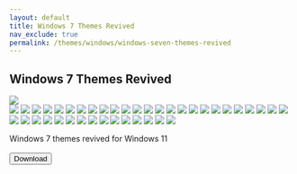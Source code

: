 ```yaml
---
layout: default
title: Windows 7 Themes Revived
nav_exclude: true
permalink: /themes/windows/windows-seven-themes-revived
---
```


<div class="card">
    <div class="container">
        <h2 class="text-delta">Windows 7 Themes Revived</h2>
            <img src="https://images-wixmp-ed30a86b8c4ca887773594c2.wixmp.com/i/836bd001-fc1e-41ac-8fce-917bee5d1f0e/dino2ml-ee84d62e-9ad3-4dbe-a5f3-62c414afec6e.png/v1/fill/w_1200,h_557,q_80,strp/windows_7_themes_revived_by_og_nimbi_dino2ml-fullview.jpg" class="squared-corners">
            <div class="gallery">
                <img src="https://github.com/The-Back-Room/The-Back-Room.github.io/blob/main/docs/assets/PreviewImages/Windows-7-Themes-Revived/Home%20Premium.png?raw=true" class="squared-corners">
                <img src="https://github.com/The-Back-Room/The-Back-Room.github.io/blob/main/docs/assets/PreviewImages/Windows-7-Themes-Revived/Professional.png?raw=true" class="squared-corners">
                <img src="https://github.com/The-Back-Room/The-Back-Room.github.io/blob/main/docs/assets/PreviewImages/Windows-7-Themes-Revived/Ultimate.png?raw=true" class="squared-corners">
                <img src="https://github.com/The-Back-Room/The-Back-Room.github.io/blob/main/docs/assets/PreviewImages/Windows-7-Themes-Revived/Nature.png?raw=true" class="squared-corners">
                <img src="https://github.com/The-Back-Room/The-Back-Room.github.io/blob/main/docs/assets/PreviewImages/Windows-7-Themes-Revived/Landscapes.png?raw=true" class="squared-corners">
                <img src="https://github.com/The-Back-Room/The-Back-Room.github.io/blob/main/docs/assets/PreviewImages/Windows-7-Themes-Revived/Scenes.png?raw=true" class="squared-corners">
                <img src="https://github.com/The-Back-Room/The-Back-Room.github.io/blob/main/docs/assets/PreviewImages/Windows-7-Themes-Revived/Characters.png?raw=true" class="squared-corners">
                <img src="https://github.com/The-Back-Room/The-Back-Room.github.io/blob/main/docs/assets/PreviewImages/Windows-7-Themes-Revived/Architecture.png?raw=true" class="squared-corners">
                <img src="https://github.com/The-Back-Room/The-Back-Room.github.io/blob/main/docs/assets/PreviewImages/Windows-7-Themes-Revived/Windows%207%20Classic.png?raw=true" class="squared-corners">
                <img src="https://github.com/The-Back-Room/The-Back-Room.github.io/blob/main/docs/assets/PreviewImages/Windows-7-Themes-Revived/Australia.png?raw=true" class="squared-corners">
                <img src="https://github.com/The-Back-Room/The-Back-Room.github.io/blob/main/docs/assets/PreviewImages/Windows-7-Themes-Revived/Brazil.png?raw=true" class="squared-corners">
                <img src="https://github.com/The-Back-Room/The-Back-Room.github.io/blob/main/docs/assets/PreviewImages/Windows-7-Themes-Revived/Canada.png?raw=true" class="squared-corners">
                <img src="https://github.com/The-Back-Room/The-Back-Room.github.io/blob/main/docs/assets/PreviewImages/Windows-7-Themes-Revived/China.png?raw=true" class="squared-corners">
                <img src="https://github.com/The-Back-Room/The-Back-Room.github.io/blob/main/docs/assets/PreviewImages/Windows-7-Themes-Revived/France.png?raw=true" class="squared-corners">
                <img src="https://github.com/The-Back-Room/The-Back-Room.github.io/blob/main/docs/assets/PreviewImages/Windows-7-Themes-Revived/Germany.png?raw=true" class="squared-corners">
                <img src="https://github.com/The-Back-Room/The-Back-Room.github.io/blob/main/docs/assets/PreviewImages/Windows-7-Themes-Revived/India.png?raw=true" class="squared-corners">
                <img src="https://github.com/The-Back-Room/The-Back-Room.github.io/blob/main/docs/assets/PreviewImages/Windows-7-Themes-Revived/Italy.png?raw=true" class="squared-corners">
                <img src="https://github.com/The-Back-Room/The-Back-Room.github.io/blob/main/docs/assets/PreviewImages/Windows-7-Themes-Revived/Japan.png?raw=true" class="squared-corners">
                <img src="https://github.com/The-Back-Room/The-Back-Room.github.io/blob/main/docs/assets/PreviewImages/Windows-7-Themes-Revived/Korea.png?raw=true" class="squared-corners">
                <img src="https://github.com/The-Back-Room/The-Back-Room.github.io/blob/main/docs/assets/PreviewImages/Windows-7-Themes-Revived/Mexico.png?raw=true" class="squared-corners">
                <img src="https://github.com/The-Back-Room/The-Back-Room.github.io/blob/main/docs/assets/PreviewImages/Windows-7-Themes-Revived/Poland.png?raw=true" class="squared-corners">
                <img src="https://github.com/The-Back-Room/The-Back-Room.github.io/blob/main/docs/assets/PreviewImages/Windows-7-Themes-Revived/Russia.png?raw=true" class="squared-corners">
                <img src="https://github.com/The-Back-Room/The-Back-Room.github.io/blob/main/docs/assets/PreviewImages/Windows-7-Themes-Revived/South Africa.png?raw=true" class="squared-corners">
                <img src="https://github.com/The-Back-Room/The-Back-Room.github.io/blob/main/docs/assets/PreviewImages/Windows-7-Themes-Revived/Spain.png?raw=true" class="squared-corners">
                <img src="https://github.com/The-Back-Room/The-Back-Room.github.io/blob/main/docs/assets/PreviewImages/Windows-7-Themes-Revived/Taiwan.png?raw=true" class="squared-corners">
                <img src="https://github.com/The-Back-Room/The-Back-Room.github.io/blob/main/docs/assets/PreviewImages/Windows-7-Themes-Revived/United%20Kingdoms.png?raw=true" class="squared-corners">
                <img src="https://github.com/The-Back-Room/The-Back-Room.github.io/blob/main/docs/assets/PreviewImages/Windows-7-Themes-Revived/United%20States.png?raw=true" class="squared-corners">
                <img src="https://github.com/The-Back-Room/The-Back-Room.github.io/blob/main/docs/assets/PreviewImages/Windows-7-Themes-Revived/Ultimate%20Black.png?raw=true" class="squared-corners">
                <img src="https://github.com/The-Back-Room/The-Back-Room.github.io/blob/main/docs/assets/PreviewImages/Windows-7-Themes-Revived/Ultimate%20Bliss.png?raw=true" class="squared-corners">
                <img src="https://github.com/The-Back-Room/The-Back-Room.github.io/blob/main/docs/assets/PreviewImages/Windows-7-Themes-Revived/Ultimate%20Blush.png?raw=true" class="squared-corners">
                <img src="https://github.com/The-Back-Room/The-Back-Room.github.io/blob/main/docs/assets/PreviewImages/Windows-7-Themes-Revived/Ultimate%20Fire.png?raw=true" class="squared-corners">
                <img src="https://github.com/The-Back-Room/The-Back-Room.github.io/blob/main/docs/assets/PreviewImages/Windows-7-Themes-Revived/Ultimate%20Light.png?raw=true" class="squared-corners">
                <img src="https://github.com/The-Back-Room/The-Back-Room.github.io/blob/main/docs/assets/PreviewImages/Windows-7-Themes-Revived/Ultimate%20Lime.png?raw=true" class="squared-corners">
                <img src="https://github.com/The-Back-Room/The-Back-Room.github.io/blob/main/docs/assets/PreviewImages/Windows-7-Themes-Revived/Ultimate%20Orange.png?raw=true" class="squared-corners">
                <img src="https://github.com/The-Back-Room/The-Back-Room.github.io/blob/main/docs/assets/PreviewImages/Windows-7-Themes-Revived/Ultimate%20Ruby.png?raw=true" class="squared-corners">
                <img src="https://github.com/The-Back-Room/The-Back-Room.github.io/blob/main/docs/assets/PreviewImages/Windows-7-Themes-Revived/Ultimate%20Sea.png?raw=true" class="squared-corners">
                <img src="https://github.com/The-Back-Room/The-Back-Room.github.io/blob/main/docs/assets/PreviewImages/Windows-7-Themes-Revived/Ultimate%20Sky.png?raw=true" class="squared-corners">
                <img src="https://github.com/The-Back-Room/The-Back-Room.github.io/blob/main/docs/assets/PreviewImages/Windows-7-Themes-Revived/Ultimate%20Twilight.png?raw=true" class="squared-corners">
                <img src="https://github.com/The-Back-Room/The-Back-Room.github.io/blob/main/docs/assets/PreviewImages/Windows-7-Themes-Revived/Ultimate%20Violet.png?raw=true" class="squared-corners">
                <img src="https://github.com/The-Back-Room/The-Back-Room.github.io/blob/main/docs/assets/PreviewImages/Windows-7-Themes-Revived/Bullet%20Asylum.png?raw=true" class="squared-corners">
            </div>
            <p class="text-delta">Windows 7 themes revived for Windows 11
            <br /><br />
            <a href="https://www.deviantart.com/og-nimbi/art/Windows-7-Themes-Revived-1128145485" target="_blank">
                <button type="button" name="button" class="btn">Download</button></a></p>
    </div>
</div>